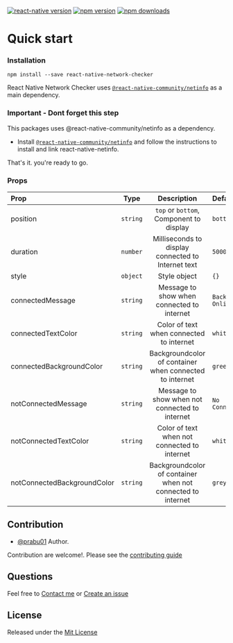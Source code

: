 [![react-native version](https://img.shields.io/badge/react--native-0.60-green.svg?style=flat-square)](https://github.com/facebook/react-native/releases)
[![npm version](https://img.shields.io/npm/v/react-native-network-checker.svg?style=flat-square)](https://www.npmjs.com/package/react-native-network-checker)
[![npm downloads](https://img.shields.io/npm/dm/react-native-network-checker.svg?style=flat-square)](https://www.npmjs.com/package/react-native-network-checker)

# Quick start

### Installation
```
npm install --save react-native-network-checker
```
React Native Network Checker uses [``` @react-native-community/netinfo ```](https://github.com/react-native-community/react-native-netinfo) as a main dependency.

### Important - Dont forget this step
This packages uses @react-native-community/netinfo as a dependency.
 - Install [``` @react-native-community/netinfo ```](https://github.com/react-native-community/react-native-netinfo) and follow the instructions to install and link react-native-netinfo.

That's it. you're ready to go.

### Props


| Prop                         | Type     | Description                                                 | Default             |
| :--------------------------- | :------: | :---------------------------------------------------------: | :------------------ |
| position                     | `string` | `top` or `bottom`, Component to display                     | `bottom`            |
| duration                     | `number` | Milliseconds to display connected to Internet text          | `5000`              |
| style                        | `object` | Style object                                                | `{}`                |
| connectedMessage             | `string` | Message to show when connected to internet                  | `Back Online`       |
| connectedTextColor           | `string` | Color of text when connected to internet                    | `white`             |
| connectedBackgroundColor     | `string` | Backgroundcolor of container when connected to internet     | `green`             |
| notConnectedMessage          | `string` | Message to show when not connected to internet              | `No Connection`     |
| notConnectedTextColor        | `string` | Color of text when not connected to internet                | `white`             |
| notConnectedBackgroundColor  | `string` | Backgroundcolor of container when not connected to internet | `grey`              |

## Contribution

- [@prabu01](mailto:prabu0reddy777@gmail.com) Author.

Contribution are welcome!. Please see the [contributing guide](/CONTRIBUTING.md)

## Questions

Feel free to [Contact me](mailto:prabu0reddy777@gmail.com) or [Create an issue](https://github.com/prabureddy/react-native-network-checker/issues/new)

## License

Released under the [Mit License](https://opensource.org/licenses/MIT)

